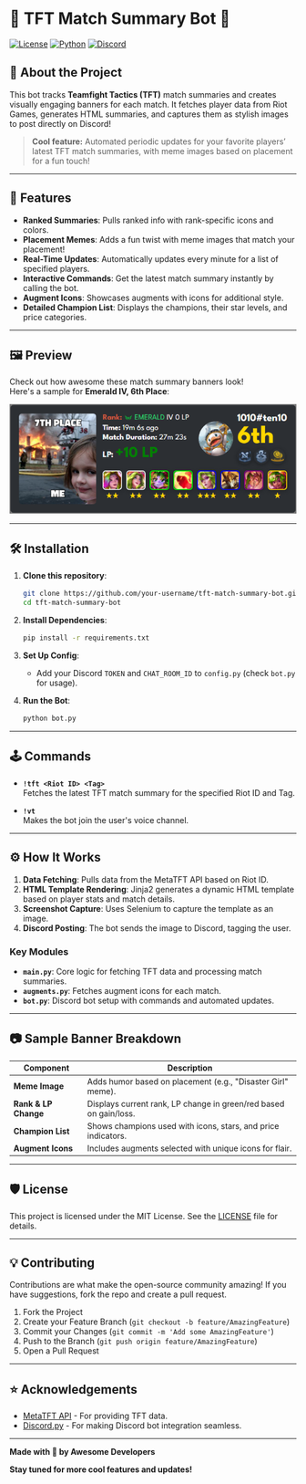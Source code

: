 
# 🌟 TFT Match Summary Bot 🌟

[![License](https://img.shields.io/badge/license-MIT-blue.svg)](https://opensource.org/licenses/MIT)
[![Python](https://img.shields.io/badge/python-3.8%2B-blue)](https://www.python.org/)
[![Discord](https://img.shields.io/badge/discord.js-v1.0-lightgrey)](https://discordpy.readthedocs.io/)

## 🚀 About the Project
This bot tracks **Teamfight Tactics (TFT)** match summaries and creates visually engaging banners for each match. It fetches player data from Riot Games, generates HTML summaries, and captures them as stylish images to post directly on Discord! 

> **Cool feature:** Automated periodic updates for your favorite players’ latest TFT match summaries, with meme images based on placement for a fun touch!

---

## 🌈 Features
- **Ranked Summaries**: Pulls ranked info with rank-specific icons and colors.
- **Placement Memes**: Adds a fun twist with meme images that match your placement!
- **Real-Time Updates**: Automatically updates every minute for a list of specified players.
- **Interactive Commands**: Get the latest match summary instantly by calling the bot.
- **Augment Icons**: Showcases augments with icons for additional style.
- **Detailed Champion List**: Displays the champions, their star levels, and price categories.

---

## 🖼️ Preview
Check out how awesome these match summary banners look!  
Here's a sample for **Emerald IV, 6th Place**:

![Match Summary Banner](match_summary_banner_BK2bew-gJ8LYl2K5WUekMhQz_6sKhxHSnJCggFcLvDH9p0Fmv3vJsm5_Ev1vESJr7UVEKTofh57ayQ.png)

---

## 🛠️ Installation

1. **Clone this repository**:
    ```bash
    git clone https://github.com/your-username/tft-match-summary-bot.git
    cd tft-match-summary-bot
    ```

2. **Install Dependencies**:
    ```bash
    pip install -r requirements.txt
    ```

3. **Set Up Config**:
    - Add your Discord `TOKEN` and `CHAT_ROOM_ID` to `config.py` (check `bot.py` for usage).

4. **Run the Bot**:
    ```bash
    python bot.py
    ```

---

## 🕹️ Commands

- **`!tft <Riot ID> <Tag>`**  
  Fetches the latest TFT match summary for the specified Riot ID and Tag.

- **`!vt`**  
  Makes the bot join the user's voice channel.

---

## ⚙️ How It Works

1. **Data Fetching**: Pulls data from the MetaTFT API based on Riot ID.
2. **HTML Template Rendering**: Jinja2 generates a dynamic HTML template based on player stats and match details.
3. **Screenshot Capture**: Uses Selenium to capture the template as an image.
4. **Discord Posting**: The bot sends the image to Discord, tagging the user.

### Key Modules

- **`main.py`**: Core logic for fetching TFT data and processing match summaries.
- **`augments.py`**: Fetches augment icons for each match.
- **`bot.py`**: Discord bot setup with commands and automated updates.

---

## 📷 Sample Banner Breakdown

| **Component**         | **Description**                                              |
|-----------------------|--------------------------------------------------------------|
| **Meme Image**        | Adds humor based on placement (e.g., "Disaster Girl" meme).  |
| **Rank & LP Change**  | Displays current rank, LP change in green/red based on gain/loss. |
| **Champion List**     | Shows champions used with icons, stars, and price indicators. |
| **Augment Icons**     | Includes augments selected with unique icons for flair.      |

---

## 🛡️ License
This project is licensed under the MIT License. See the [LICENSE](LICENSE) file for details.

---

## 💡 Contributing
Contributions are what make the open-source community amazing! If you have suggestions, fork the repo and create a pull request.

1. Fork the Project
2. Create your Feature Branch (`git checkout -b feature/AmazingFeature`)
3. Commit your Changes (`git commit -m 'Add some AmazingFeature'`)
4. Push to the Branch (`git push origin feature/AmazingFeature`)
5. Open a Pull Request

---

## ⭐ Acknowledgements

- [MetaTFT API](https://www.metatft.com/) - For providing TFT data.
- [Discord.py](https://discordpy.readthedocs.io/) - For making Discord bot integration seamless.

---

**Made with 💖 by Awesome Developers**

**Stay tuned for more cool features and updates!**
